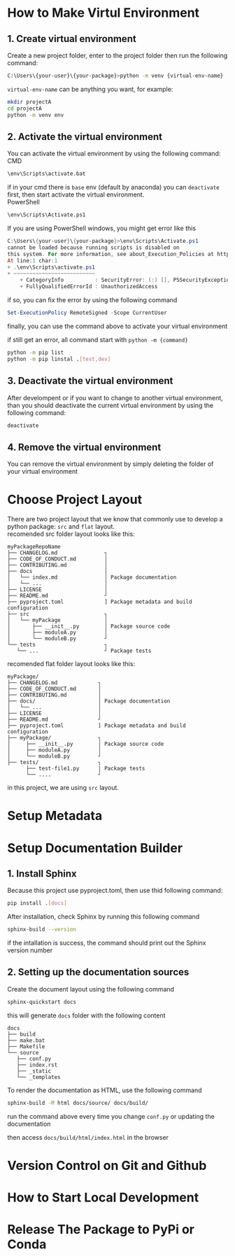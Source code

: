 # How to Make Virtul Environment
## 1. Create virtual environment
Create a new project folder, enter to the project folder then run the following command:
```bash
C:\Users\{your-user}\{your-package}>python -m venv {virtual-env-name}
```
`virtual-env-name` can be anything you want, for example:
```bash
mkdir projectA
cd projectA
python -m venv env
```

## 2. Activate the virtual environment
You can activate the virtual environment by using the following command:\
CMD
```bash
\env\Scripts\activate.bat
```
if in your cmd there is `base` env (default by anaconda) you can `deactivate` first, then start activate the virtual environment.\
PowerShell
```bash
\env\Scripts\Activate.ps1
```

If you are using PowerShell windows, you might get error like this
```powershell
C:\Users\{your-user}\{your-package}>\env\Scripts\Activate.ps1
cannot be loaded because running scripts is disabled on 
this system. For more information, see about_Execution_Policies at https:/go.microsoft.com/fwlink/?LinkID=135170.
At line:1 char:1
+ .\env\Scripts\activate.ps1
+ ~~~~~~~~~~~~~~~~~~~~~~~~~~
    + CategoryInfo          : SecurityError: (:) [], PSSecurityException
    + FullyQualifiedErrorId : UnauthorizedAccess
```
if so, you can fix the error by using the following command
```powershell
Set-ExecutionPolicy RemoteSigned -Scope CurrentUser
```
finally, you can use the command above to activate your virtual environment

if still get an error, all command start with `python -m {command}`
```bash
python -m pip list
python -m pip linstal .[test,dev]
```

## 3. Deactivate the virtual environment
After develompent or if you want to change to another virtual environment, than you should deactivate the current virtual environment by using the following command:
```bash
deactivate
```

## 4. Remove the virtual environment
You can remove the virtual environment by simply deleting the folder of your virtual environment

# Choose Project Layout
There are two project layout that we know that commonly use to develop a python package: `src` and `flat` layout. <br>
recomended src folder layout looks like this:
```
myPackageRepoName
├── CHANGELOG.md               ┐
├── CODE_OF_CONDUCT.md         │
├── CONTRIBUTING.md            │
├── docs                       │ 
│   └── index.md               │ Package documentation
│   └── ...                    │
├── LICENSE                    │
├── README.md                  ┘
├── pyproject.toml             ] Package metadata and build configuration
├── src                        ┐
│   └── myPackage              │
│       ├── __init__.py        │ Package source code
│       ├── moduleA.py         │
│       └── moduleB.py         ┘
└── tests                      ┐
   └── ...                     ┘ Package tests
```
recomended flat folder layout looks like this:
```
myPackage/
├── CHANGELOG.md             ┐
├── CODE_OF_CONDUCT.md       │
├── CONTRIBUTING.md          │
├── docs/                    │ Package documentation
│   └── ...                  │
├── LICENSE                  │
├── README.md                ┘
├── pyproject.toml           ] Package metadata and build configuration
├── myPackage/               ┐
│     ├── __init__.py        │ Package source code
│     ├── moduleA.py         │
│     └── moduleB.py         ┘
├── tests/                   ┐
      ├── test-file1.py      | Package tests
      └── ....               ┘
```
in this project, we are using `src` layout.

# Setup Metadata
# Setup Documentation Builder
## 1. Install Sphinx
Because this project use pyproject.toml, then use thid following command:
```bash
pip install .[docs]
```
After installation, check Sphinx by running this following command
```bash
sphinx-build --version
```
if the intallation is success, the command should print out the Sphinx version number

## 2. Setting up the documentation sources
Create the document layout using the following command
```bash
sphinx-quickstart docs
```
this will generate `docs` folder with the following content
```
docs
├── build
├── make.bat
├── Makefile
└── source
   ├── conf.py
   ├── index.rst
   ├── _static
   └── _templates
```
To render the documentation as HTML, use the following command
```bash
sphinx-build -M html docs/source/ docs/build/
```
run the command above every time you change `conf.py` or updating the documentation

then access `docs/build/html/index.html` in the browser

# Version Control on Git and Github
# How to Start Local Development
# Release The Package to PyPi or Conda
